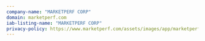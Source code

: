 ```yaml
---
company-name: "MARKETPERF CORP"
domain: marketperf.com
iab-listing-name: "MARKETPERF CORP"
privacy-policy: https://www.marketperf.com/assets/images/app/marketperf/pdf/privacy-policy.pdf
---
```

